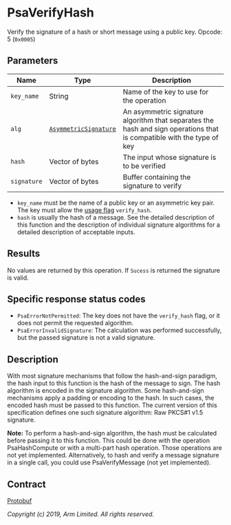 # PsaVerifyHash

Verify the signature of a hash or short message using a public key. Opcode: 5 (`0x0005`)

## Parameters

| Name        | Type                                                                    | Description                                                                                                           |
|-------------|-------------------------------------------------------------------------|-----------------------------------------------------------------------------------------------------------------------|
| `key_name`  | String                                                                  | Name of the key to use for the operation                                                                              |
| `alg`       | [`AsymmetricSignature`](psa_algorithm.md#asymmetricsignature-algorithm) | An asymmetric signature algorithm that separates the hash and sign operations that is compatible with the type of key |
| `hash`      | Vector of bytes                                                         | The input whose signature is to be verified                                                                           |
| `signature` | Vector of bytes                                                         | Buffer containing the signature to verify                                                                             |

- `key_name` must be the name of a public key or an asymmetric key pair. The key must allow the
   [usage flag](psa_key_attributes.md#usageflags-type) `verify_hash`.
- `hash` is usually the hash of a message. See the detailed description of this function and the
   description of individual signature algorithms for a detailed description of acceptable inputs.

## Results

No values are returned by this operation. If `Sucess` is returned the signature is valid.

## Specific response status codes

- `PsaErrorNotPermitted`: The key does not have the `verify_hash` flag, or it does not permit the
   requested algorithm.
- `PsaErrorInvalidSignature`: The calculation was performed successfully, but the passed signature
   is not a valid signature.

## Description

With most signature mechanisms that follow the hash-and-sign paradigm, the hash input to this
function is the hash of the message to sign. The hash algorithm is encoded in the signature
algorithm. Some hash-and-sign mechanisms apply a padding or encoding to the hash. In such cases, the
encoded hash must be passed to this function. The current version of this specification defines one
such signature algorithm: Raw PKCS#1 v1.5 signature.

**Note:** To perform a hash-and-sign algorithm, the hash must be calculated before passing it to
this function. This could be done with the operation PsaHashCompute or with a multi-part hash
operation. Those operations are not yet implemented. Alternatively, to hash and verify a message
signature in a single call, you could use PsaVerifyMessage (not yet implemented).

## Contract

[Protobuf](https://github.com/parallaxsecond/parsec-operations/blob/master/protobuf/psa_verify_hash.proto)

*Copyright (c) 2019, Arm Limited. All rights reserved.*
